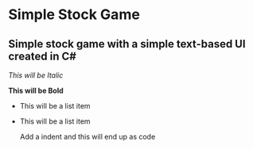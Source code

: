 Simple Stock Game
==============

Simple stock game with a simple text-based UI created in C#
--------------

*This will be Italic*

**This will be Bold**

- This will be a list item
- This will be a list item

    Add a indent and this will end up as code